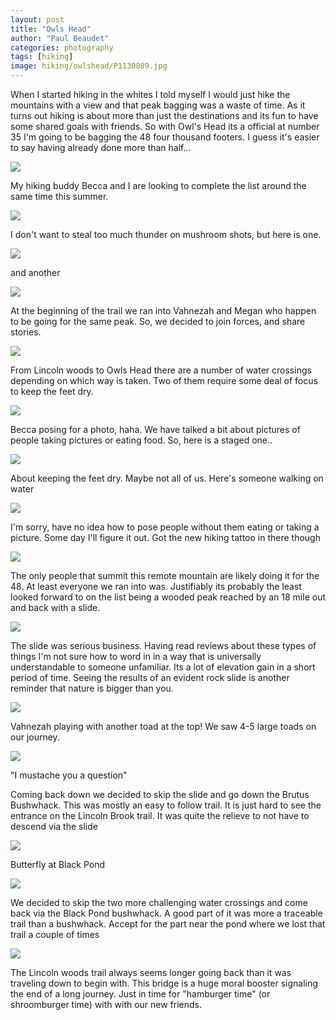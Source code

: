 ```yaml
---
layout: post
title: "Owls Head"
author: "Paul Beaudet"
categories: photography
tags: [hiking]
image: hiking/owlshead/P1130809.jpg
---
```


When I started hiking in the whites I told myself I would just hike the mountains with a view and that peak bagging was a waste of time. As it turns out hiking is about more than just the destinations and its fun to have some shared goals with friends. So with Owl's Head its a official at number 35 I'm going to be bagging the 48 four thousand footers. I guess it's easier to say having already done more than half...

![](/assets/img/hiking/owlshead/P1130806.jpg)

My hiking buddy Becca and I are looking to complete the list around the same time this summer.

![](/assets/img/hiking/owlshead/P1130810.jpg)

I don't want to steal too much thunder on mushroom shots, but here is one.

![](/assets/img/hiking/owlshead/P1130812.jpg)

and another

![](/assets/img/hiking/owlshead/P1130823.jpg)

At the beginning of the trail we ran into Vahnezah and Megan who happen to be going for the same peak. So, we decided to join forces, and share stories.

![](/assets/img/hiking/owlshead/P1130815.jpg)

From Lincoln woods to Owls Head there are a number of water crossings depending on which way is taken. Two of them require some deal of focus to keep the feet dry.

![](/assets/img/hiking/owlshead/P1130817.jpg)

Becca posing for a photo, haha. We have talked a bit about pictures of people taking pictures or eating food. So, here is a staged one..

![](/assets/img/hiking/owlshead/P1130821.jpg)

About keeping the feet dry. Maybe not all of us. Here's someone walking on water

![](/assets/img/hiking/owlshead/P1130829.jpg)

I'm sorry, have no idea how to pose people without them eating or taking a picture. Some day I'll figure it out. Got the new hiking tattoo in there though

![](/assets/img/hiking/owlshead/P1130833.jpg)

The only people that summit this remote mountain are likely doing it for the 48. At least everyone we ran into was. Justifiably its probably the least looked forward to on the list being a wooded peak reached by an 18 mile out and back with a slide.

![](/assets/img/hiking/owlshead/P1130836.jpg)

The slide was serious business. Having read reviews about these types of things I'm not sure how to word in in a way that is universally understandable to someone unfamiliar. Its a lot of elevation gain in a short period of time. Seeing the results of an evident rock slide is another reminder that nature is bigger than you.

![](/assets/img/hiking/owlshead/P1130838.jpg)

Vahnezah playing with another toad at the top! We saw 4-5 large toads on our journey.

![](/assets/img/hiking/owlshead/P1130840.jpg)

"I mustache you a question"

Coming back down we decided to skip the slide and go down the Brutus Bushwhack. This was mostly an easy to follow trail. It is just hard to see the entrance on the Lincoln Brook trail. It was quite the relieve to not have to descend via the slide

![](/assets/img/hiking/owlshead/P1130845.jpg)

Butterfly at Black Pond

![](/assets/img/hiking/owlshead/P1130846.jpg)

We decided to skip the two more challenging water crossings and come back via the Black Pond bushwhack. A good part of it was more a traceable trail than a bushwhack. Accept for the part near the pond where we lost that trail a couple of times

![](/assets/img/hiking/owlshead/P1130848.jpg)

The Lincoln woods trail always seems longer going back than it was traveling down to begin with. This bridge is a huge moral booster signaling the end of a long journey. Just in time for "hamburger time" (or shroomburger time) with with our new friends.

